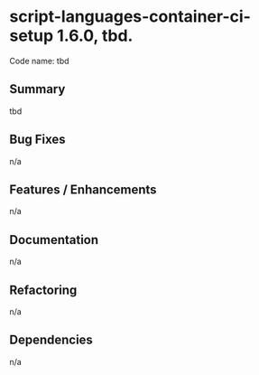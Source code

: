 # script-languages-container-ci-setup 1.6.0, tbd.

Code name: tbd 

## Summary

tbd

## Bug Fixes

n/a 

## Features / Enhancements

n/a

## Documentation

n/a

## Refactoring

n/a

## Dependencies

n/a
